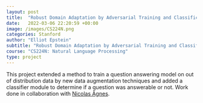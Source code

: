 ```yaml
---
layout: post
title:  "Robust Domain Adaptation by Adversarial Training and Classification"
date:   2022-03-06 22:20:59 +00:00
image: /images/CS224N.png
categories: Stanford
author: "Elliot Epstein"
subtitle: "Robust Domain Adaptation by Adversarial Training and Classification"
course: "CS224N: Natural Language Processing"
type: project
---
```

This project extended a method to train a question answering model on out of distribution data by new data augmentation techniques and added a classifier module to determine if a question was answerable or not.
Work done in collaboration with <a href="https://www.linkedin.com/in/nicolas-aagnes">Nicolas Ågnes</a>.

